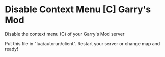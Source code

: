 # Disable Context Menu [C] Garry's Mod 
Disable the context menu (C) of your Garry's Mod server

Put this file in "lua/autorun/client". 
Restart your server or change map and ready!

